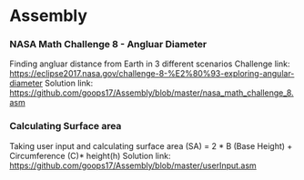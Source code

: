 # Assembly
### NASA Math Challenge 8 - Angluar Diameter
Finding angluar distance from Earth in 3 different scenarios 
Challenge link: https://eclipse2017.nasa.gov/challenge-8-%E2%80%93-exploring-angular-diameter
Solution link: https://github.com/goops17/Assembly/blob/master/nasa_math_challenge_8.asm

### Calculating Surface area
Taking user input and calculating surface area (SA) = 2 * B (Base Height) + Circumference (C)* height(h)
Solution link: https://github.com/goops17/Assembly/blob/master/userInput.asm

